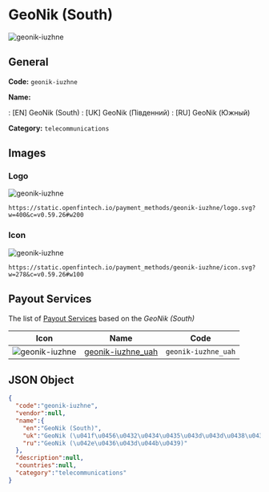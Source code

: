 
# GeoNik (South) 
![geonik-iuzhne](https://static.openfintech.io/payment_methods/geonik-iuzhne/logo.svg?w=400&c=v0.59.26#w200)  

## General 
**Code:** `geonik-iuzhne` 
 
**Name:** 
 
:	[EN] GeoNik (South) 
:	[UK] GeoNik (Південний) 
:	[RU] GeoNik (Южный) 
 
**Category:** `telecommunications` 
 

## Images 

### Logo 
![geonik-iuzhne](https://static.openfintech.io/payment_methods/geonik-iuzhne/logo.svg?w=400&c=v0.59.26#w200)  

```
https://static.openfintech.io/payment_methods/geonik-iuzhne/logo.svg?w=400&c=v0.59.26#w200
```  

### Icon 
![geonik-iuzhne](https://static.openfintech.io/payment_methods/geonik-iuzhne/icon.svg?w=278&c=v0.59.26#w100)  

```
https://static.openfintech.io/payment_methods/geonik-iuzhne/icon.svg?w=278&c=v0.59.26#w100
```  

## Payout Services 
 
The list of [Payout Services](/payout-services/) based on the _GeoNik (South)_ 

|Icon|Name|Code| 
|:---:|:---:|:---:| 
|![geonik-iuzhne](https://static.openfintech.io/payout_methods/geonik-iuzhne/icon.svg?w=278&c=v0.59.26#w40) |[geonik-iuzhne_uah](/payout-services/geonik-iuzhne_uah/)|`geonik-iuzhne_uah`| 
 

## JSON Object 

```json
{
  "code":"geonik-iuzhne",
  "vendor":null,
  "name":{
    "en":"GeoNik (South)",
    "uk":"GeoNik (\u041f\u0456\u0432\u0434\u0435\u043d\u043d\u0438\u0439)",
    "ru":"GeoNik (\u042e\u0436\u043d\u044b\u0439)"
  },
  "description":null,
  "countries":null,
  "category":"telecommunications"
}
```  
